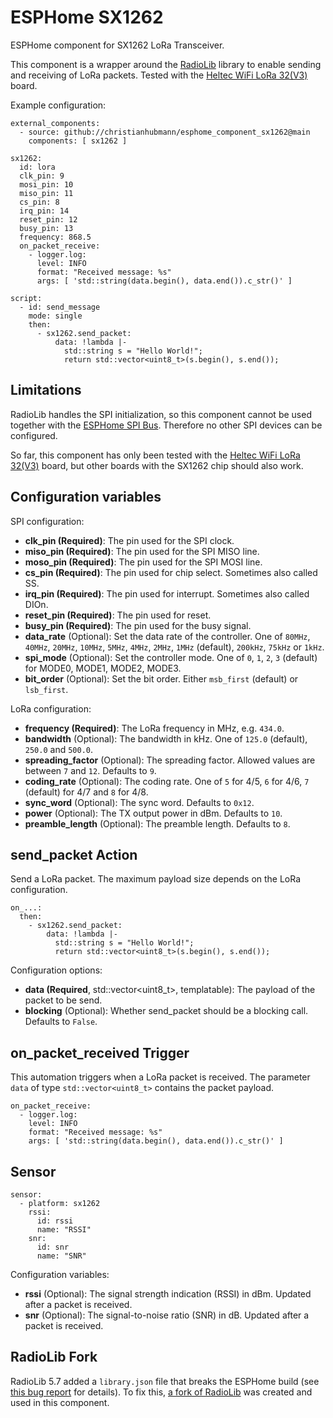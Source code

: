 # ESPHome SX1262

ESPHome component for SX1262 LoRa Transceiver.

This component is a wrapper around the [RadioLib](https://github.com/jgromes/RadioLib) library to enable sending and receiving of LoRa packets. Tested with the [Heltec WiFi LoRa 32(V3)](https://heltec.org/project/wifi-lora-32-v3/) board.

Example configuration:

````
external_components:
  - source: github://christianhubmann/esphome_component_sx1262@main
    components: [ sx1262 ]

sx1262:
  id: lora
  clk_pin: 9
  mosi_pin: 10
  miso_pin: 11
  cs_pin: 8
  irq_pin: 14
  reset_pin: 12
  busy_pin: 13
  frequency: 868.5
  on_packet_receive:
    - logger.log:
      level: INFO
      format: "Received message: %s"
      args: [ 'std::string(data.begin(), data.end()).c_str()' ]

script:
  - id: send_message
    mode: single
    then:
      - sx1262.send_packet:
          data: !lambda |-
            std::string s = "Hello World!";
            return std::vector<uint8_t>(s.begin(), s.end());
````

## Limitations

RadioLib handles the SPI initialization, so this component cannot be used together with the [ESPHome SPI Bus](https://esphome.io/components/spi.html). Therefore no other SPI devices can be configured.

So far, this component has only been tested with the [Heltec WiFi LoRa 32(V3)](https://heltec.org/project/wifi-lora-32-v3/) board, but other boards with the SX1262 chip should also work.

## Configuration variables
SPI configuration:
- **clk_pin (Required)**: The pin used for the SPI clock.
- **miso_pin (Required)**: The pin used for the SPI MISO line.
- **moso_pin (Required)**: The pin used for the SPI MOSI line.
- **cs_pin (Required)**: The pin used for chip select. Sometimes also called SS.
- **irq_pin (Required)**: The pin used for interrupt. Sometimes also called DIOn.
- **reset_pin (Required)**:  The pin used for reset.
- **busy_pin (Required)**: The pin used for the busy signal.
- **data_rate** (Optional): Set the data rate of the controller. One of `80MHz`, `40MHz`, `20MHz`, `10MHz`, `5MHz`, `4MHz`, `2MHz`, `1MHz` (default), `200kHz`, `75kHz` or `1kHz`.
- **spi_mode** (Optional): Set the controller mode. One of `0`, `1`, `2`, `3` (default) for MODE0, MODE1, MODE2, MODE3.
- **bit_order** (Optional): Set the bit order. Either `msb_first` (default) or `lsb_first`.

LoRa configuration:
- **frequency (Required)**: The LoRa frequency in MHz, e.g. `434.0`.
- **bandwidth** (Optional): The bandwidth in kHz. One of `125.0` (default), `250.0` and `500.0`.
- **spreading_factor** (Optional): The spreading factor. Allowed values are between `7` and `12`. Defaults to `9`.
- **coding_rate** (Optional): The coding rate. One of `5` for 4/5, `6` for 4/6, `7` (default) for 4/7 and `8` for 4/8.
- **sync_word** (Optional): The sync word. Defaults to `0x12`.
- **power** (Optional): The TX output power in dBm. Defaults to `10`.
- **preamble_length** (Optional): The preamble length. Defaults to `8`.

## send_packet Action
Send a LoRa packet. The maximum payload size depends on the LoRa configuration.

````
on_...:
  then:
    - sx1262.send_packet:
        data: !lambda |-
          std::string s = "Hello World!";
          return std::vector<uint8_t>(s.begin(), s.end());
````

Configuration options:
- **data (Required**, std::vector<uint8_t>, templatable): The payload of the packet to be send.
- **blocking** (Optional): Whether send_packet should be a blocking call. Defaults to `False`.

## on_packet_received Trigger
This automation triggers when a LoRa packet is received. The parameter `data` of type `std::vector<uint8_t>` contains the packet payload.

````
on_packet_receive:
  - logger.log:
    level: INFO
    format: "Received message: %s"
    args: [ 'std::string(data.begin(), data.end()).c_str()' ]
````

## Sensor

````
sensor:
  - platform: sx1262
    rssi:
      id: rssi
      name: "RSSI"
    snr:
      id: snr
      name: "SNR"
````

Configuration variables:
- **rssi** (Optional): The signal strength indication (RSSI) in dBm. Updated after a packet is received.
- **snr** (Optional): The signal-to-noise ratio (SNR) in dB. Updated after a packet is received.

## RadioLib Fork

RadioLib 5.7 added a `library.json` file that breaks the ESPHome build (see [this bug report](https://github.com/jgromes/RadioLib/issues/854) for details). To fix this, [a fork of RadioLib](https://github.com/christianhubmann/esphome-RadioLib) was created and used in this component.
